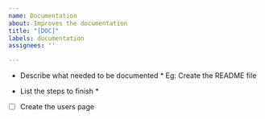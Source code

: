 ```yaml
---
name: Documentation
about: Improves the documentation
title: "[DOC]"
labels: documentation
assignees: ''

---
```


* Describe what needed to be documented *
Eg: Create the README file

* List the steps to finish *
- [ ] Create the users page
